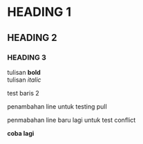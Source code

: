 # HEADING 1
## HEADING 2
### HEADING 3

tulisan **bold**\
tulisan *italic*

test
baris 2

penambahan line untuk testing pull

penmabahan line baru lagi untuk test conflict

**coba lagi**